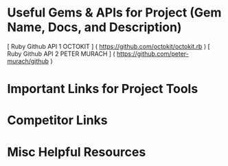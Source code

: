 # Useful Gems & APIs for Project (Gem Name, Docs, and Description) 


[ Ruby Github API 1 OCTOKIT ] ( https://github.com/octokit/octokit.rb )
[ Ruby Github API 2 PETER MURACH ] ( https://github.com/peter-murach/github )




# Important Links for Project Tools



# Competitor Links 




# Misc Helpful Resources 
